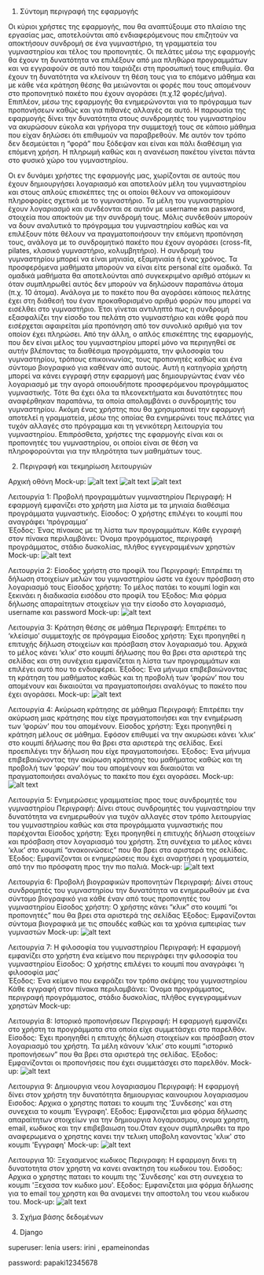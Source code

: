 1. Σύντομη περιγραφή της εφαρμογής

Οι κύριοι χρήστες της εφαρμογής, που θα αναπτύξουμε στο πλαίσιο της εργασίας μας, αποτελούνται από ενδιαφερόμενους που επιζητούν να αποκτήσουν συνδρομή σε ένα γυμναστήριο, τη γραμματεία του γυμναστηρίου και τέλος του προπονητές. Οι πελάτες μέσω της εφαρμογής θα έχουν τη δυνατότητα να επιλέξουν από μια πληθώρα προγραμμάτων και να εγγραφούν σε αυτό που ταιριάζει στη προσωπική τους επιθυμία. Θα έχουν τη δυνατότητα να κλείνουν τη θέση τους για το επόμενο μάθημα και με κάθε νέα κράτηση θέσης θα μειώνονται οι φορές που τους απομένουν στο προπονητικό πακέτο που έχουν αγοράσει (π.χ.12  φορές/μήνα). Επιπλέον, μέσω της εφαρμογής θα ενημερώνονται για το πρόγραμμα των προπονήσεων καθώς και για πιθανές αλλαγές σε αυτό. Η παρουσία της εφαρμογής δίνει την δυνατότητα στους συνδρομητές του γυμναστηρίου να ακυρώσουν εύκολα και γρήγορα την συμμετοχή τους σε κάποιο μάθημα που είχαν δηλώσει ότι επιθυμούν να παραβρεθούν. Με αυτόν τον τρόπο δεν δεσμεύεται η “φορά” που ξόδεψαν και είναι και πάλι διαθέσιμη για επόμενη χρήση. Η πληρωμή καθώς και η ανανέωση πακέτου γίνεται πάντα στο φυσικό χώρο του γυμναστηρίου. 


Οι εν δυνάμει χρήστες της εφαρμογής μας, χωρίζονται σε αυτούς που έχουν δημιουργήσει λογαριασμό και αποτελούν μέλη του γυμναστηρίου και στους απλούς επισκέπτες της οι οποίοι θέλουν να αποκομίσουν πληροφορίες σχετικά με το γυμναστήριο. Τα μέλη του γυμναστηρίου έχουν λογαριασμό και συνδέονται σε αυτόν με username και password, στοιχεία που αποκτούν με την συνδρομή τους. Μόλις συνδεθούν μπορούν να δουν αναλυτικά το πρόγραμμα του γυμναστηρίου καθώς και να επιλέξουν πότε θέλουν να πραγματοποιήσουν την επόμενη προπόνηση τους, ανάλογα με το συνδρομητικό πακέτο που έχουν αγοράσει (cross-fit, pilates, κλασικό γυμναστήριο, κολυμβητήριο). Η συνδρομή του γυμναστηρίου μπορεί να είναι μηνιαία, εξαμηνιαία ή ένας χρόνος. Τα προσφερόμενα μαθήματα μπορούν να είναι είτε personal είτε ομαδικά. Τα ομαδικά μαθήματα θα αποτελούνται από συγκεκριμένο αριθμό ατόμων κι όταν συμπληρωθεί αυτός δεν μπορούν να δηλώσουν παραπάνω άτομα (π.χ. 10 άτομα). Ανάλογα με το πακέτο που θα αγοράσει κάποιος πελάτης έχει στη διάθεσή του έναν προκαθορισμένο αριθμό φορών που μπορεί να εισέλθει στο γυμναστήριο. Έτσι γίνεται αντιληπτό πως η συνδρομή εξασφαλίζει την είσοδο του πελάτη στο γυμναστήριο και κάθε φορά που εισέρχεται αφαιρείται μία προπόνηση από τον συνολικό αριθμό για τον οποίον έχει πληρώσει. Από την άλλη, ο απλός επισκέπτης της εφαρμογής, που δεν είναι μέλος του γυμναστηρίου μπορεί μόνο να περιηγηθεί σε αυτήν βλέποντας τα διαθέσιμα προγράμματα, την φιλοσοφία του γυμναστηρίου, τρόπους επικοινωνίας, τους προπονητές καθώς και ένα σύντομο βιογραφικό για καθέναν από αυτούς. Αυτή η κατηγορία χρήστη μπορεί να κάνει εγγραφή στην εφαρμογή μας δημιουργώντας έναν νέο λογαριασμό με την αγορά οποιουδήποτε προσφερόμενου προγράμματος γυμναστικής. Τότε θα έχει όλα τα πλεονεκτήματα και δυνατότητες που αναφέρθηκαν παραπάνω, τα οποία απολαμβάνει ο συνδρομητής του γυμναστηρίου. Ακόμη ένας χρήστης που θα χρησιμοποιεί την εφαρμογή αποτελεί η γραμματεία, μέσω της οποίας θα ενημερώνει τους πελάτες για τυχόν αλλαγές στο πρόγραμμα και τη γενικότερη λειτουργία του γυμναστηρίου. Επιπρόσθετα, χρήστες της εφαρμογής είναι και οι προπονητές του γυμναστηρίου, οι οποίοι είναι σε θέση να πληροφορούνται για την πληρότητα των μαθημάτων τους. 



2. Περιγραφή και τεκμηρίωση λειτουργιών 

Αρχική οθόνη
Mock-up: ![alt text](image-1.png) ![alt text](image-11.png) ![alt text](image-10.png)

Λειτουργία 1: Προβολή προγραμμάτων γυμναστηρίου
Περιγραφή: Η εφαρμογή εμφανίζει στο χρήστη μια λίστα με τα μηνιαία διαθέσιμα προγράμματα γυμναστικής.
Είσοδος: Ο χρήστης επιλέγει το κουμπί που αναγράφει ‘πρόγραμμα’  
Έξοδος: Ένας πίνακας με τη λίστα των προγραμμάτων. Κάθε εγγραφή στον πίνακα περιλαμβάνει: Όνομα προγράμματος, περιγραφή προγράμματος, στάδιο δυσκολίας, πλήθος εγγεγραμμένων χρηστών
Mock-up: ![alt text](image.png)


Λειτουργία 2: Είσοδος χρήστη στο προφίλ του
Περιγραφή: Επιτρέπει τη δήλωση στοιχείων μελών του γυμναστηρίου ώστε να έχουν πρόσβαση στο λογαριασμό τους
Είσοδος χρήστη: Το μέλος πατάει το κουμπί login και ξεκινάει η διαδικασία εισόδου στο προφίλ του
Έξοδος: Μια φόρμα δήλωσης απαραίτητων στοιχείων για την είσοδο στο λογαριασμό, username και password
Mock-up: ![alt text](image-3.png)


Λειτουργία 3: Κράτηση θέσης σε μάθημα
Περιγραφή: Επιτρέπει το ‘κλείσιμο’ συμμετοχής σε πρόγραμμα
Είσοδος χρήστη: Έχει προηγηθεί η επιτυχής δήλωση στοιχείων και πρόσβαση στον λογαριασμό του.  Αρχικά το μέλος κάνει ‘κλικ’ στο κουμπί δήλωσης που θα βρει στα αριστερά της σελίδας και στη συνέχεια εμφανίζεται η λίστα των προγραμμάτων και επιλέγει αυτό που το ενδιαφέρει. 
Έξοδος: Ένα μήνυμα επιβεβαιώνοντας τη κράτηση του μαθήματος καθώς και τη προβολή των ‘φορών’ που του απομένουν και δικαιούται να πραγματοποιήσει αναλόγως το πακέτο που έχει αγοράσει.
Mock-up: ![alt text](image-2.png)


Λειτουργία 4: Ακύρωση κράτησης σε μάθημα
Περιγραφή: Επιτρέπει την ακύρωση μιας κράτησης που είχε πραγματοποιήσει και την ενημέρωση των ‘φορών’ που του απομένουν.
Είσοδος χρήστη: Έχει προηγηθεί η κράτηση μέλους σε μάθημα. Εφόσον επιθυμεί να την ακυρώσει κάνει ‘κλικ’ στο κουμπί δήλωσης που θα βρει στα αριστερά της σελίδας. Εκεί προεπιλέγει  την δήλωση που είχε πραγματοποιήσει.
Έξοδος: Ένα μήνυμα επιβεβαιώνοντας την ακύρωση κράτησης του μαθήματος καθώς και τη προβολή των ‘φορών’ που του απομένουν και δικαιούται να πραγματοποιήσει αναλόγως το πακέτο που έχει αγοράσει.
Mock-up: ![alt text](image-4.png)


Λειτουργία 5: Ενημερώσεις γραμματείας προς τους συνδρομητές του γυμναστηρίου
Περιγραφή: Δίνει στους συνδρομητές του γυμναστηρίου την δυνατότητα να ενημερωθούν για τυχόν αλλαγές στον τρόπο λειτουργίας του γυμναστηρίου καθώς και στα προγράμματα γυμναστικής που παρέχονται
Είσοδος χρήστη: Έχει προηγηθεί η επιτυχής δήλωση στοιχείων και πρόσβαση στον λογαριασμό του χρήστη.  Στη συνέχεια το μέλος κάνει ‘κλικ’ στο κουμπί “ανακοινώσεις” που θα βρει στα αριστερά της σελίδας.
Έξοδος:  Εμφανίζονται οι ενημερώσεις που έχει αναρτήσει η γραμματεία, από την πιο πρόσφατη προς την πιο παλιά.
Mock-up: ![alt text](image-5.png)


Λειτουργία 6: Προβολή βιογραφικών προπονητών
Περιγραφή: Δίνει στους συνδρομητές του γυμναστηρίου την δυνατότητα να ενημερωθούν με ένα σύντομο βιογραφικό για κάθε έναν από τους προπονητές του γυμναστηρίου
Είσοδος χρήστη: Ο χρήστης κάνει “κλικ” στο κουμπί “οι προπονητές” που θα βρει στα αριστερά της σελίδας
Έξοδος:  Εμφανίζονται σύντομα βιογραφικά με τις σπουδές καθώς και τα χρόνια εμπειρίας των γυμναστών
Mock-up: ![alt text](image-6.png)


Λειτουργία 7: Η φιλοσοφία του γυμναστηρίου
Περιγραφή: Η εφαρμογή εμφανίζει στο χρήστη ένα κείμενο που περιγράφει την φιλοσοφία του γυμναστηρίου
Είσοδος: Ο χρήστης επιλέγει το κουμπί που αναγράφει ‘η φιλοσοφία μας’  
Έξοδος: Ένα κείμενο που εκφράζει τον τρόπο σκέψης του γυμναστηρίου Κάθε εγγραφή στον πίνακα περιλαμβάνει: Όνομα προγράμματος, περιγραφή προγράμματος, στάδιο δυσκολίας, πλήθος εγγεγραμμένων χρηστών
Mock-up: 


Λειτουργία 8: Ιστορικό προπονήσεων
Περιγραφή: Η εφαρμογή εμφανίζει στο χρήστη τα προγράμματα στα οποία είχε συμμετάσχει στο παρελθόν.
Είσοδος: Έχει προηγηθεί η επιτυχής δήλωση στοιχείων και πρόσβαση στον λογαριασμό του χρήστη. Τα μέλη κάνουν ‘κλικ’ στο κουμπί “ιστορικό προπονήσεων” που θα βρει στα αριστερά της σελίδας.
Έξοδος: Εμφανίζονται οι προπονήσεις που έχει συμμετάσχει στο παρελθόν.
Mock-up: ![alt text](image-7.png)


Λειτουργια 9: Δημιουργια νεου λογαριασμου 
Περιγραφή: Η εφαρμογή δίνει στον χρήστη την δυνατότητα δημιουργιας καινουριου λογαριασμου 
Εισοδος: Αρχικα ο χρηστης παταει το κουμπι της 'Συνδεσης' και στη συνεχεια το κουμπι 'Εγγραφη'.
Εξοδος: Εμφανιζεται μια φόρμα δήλωσης απαραίτητων στοιχείων για την δημιουργια λογαριασμου, ονομα χρηστη, email, κωδικος και την επιβεβαιωση του.Οταν εχουν συμπληρωθει τα προ αναφερωμενα ο χρηστης κανει την τελικη υποβολη κανοντας 'κλικ' στο κουμπι 'Εγγραφη'
Mock-up: ![alt text](image-8.png)


Λειτουργια 10: Ξεχασμενος κωδικος
Περιγραφη: Η εφαρμογη δινει τη δυνατοτητα στον χρηστη να κανει ανακτηση του κωδικου του.
Εισοδος: Αρχικα ο χρηστης παταει το κουμπι της 'Συνδεσης' και στη συνεχεια το κουμπι 'Ξεχασα τον κωδικο μου'.
Εξοδος: Εμφανιζεται μια φόρμα δήλωσης για το email του χρηστη και θα αναμενει την αποστολη του νεου κωδικου του.
Mock-up: ![alt text](image-9.png)



3. Σχήμα βάσης δεδομένων 



4. Django

superuser: lenia
users: irini , epameinondas

password: papaki12345678

